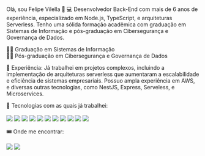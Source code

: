Olá, sou Felipe Vilella 👋
:computer: Desenvolvedor Back-End com mais de 6 anos de experiência, especializado em Node.js, TypeScript, e arquiteturas Serverless. Tenho uma sólida formação acadêmica com graduação em Sistemas de Informação e pós-graduação em Cibersegurança e Governança de Dados.

:man_student: Graduação em Sistemas de Informação<br>
:man_student: Pós-graduação em Cibersegurança e Governança de Dados<br>

:busts_in_silhouette: Experiência: Já trabalhei em projetos complexos, incluindo a implementação de arquiteturas serverless que aumentaram a escalabilidade e eficiência de sistemas empresariais. Possuo ampla experiência em AWS, e diversas outras tecnologias, como NestJS, Express, Serveless, e Microservices.

:scroll: Tecnologias com as quais já trabalhei:<br><br>
<img src="https://img.shields.io/badge/Node.js-43853D?style=for-the-badge&logo=node.js&logoColor=white" />
<img src="https://img.shields.io/badge/TypeScript-007ACC?style=for-the-badge&logo=typescript&logoColor=white" />
<img src="https://img.shields.io/badge/NestJS-E0234E?style=for-the-badge&logo=nestjs&logoColor=white" />
<img src="https://img.shields.io/badge/PHP-777BB4?style=for-the-badge&logo=php&logoColor=white" />
<img src="https://img.shields.io/badge/React_Native-20232A?style=for-the-badge&logo=react&logoColor=61DAFB" />
<img src="https://img.shields.io/badge/React-20232A?style=for-the-badge&logo=react&logoColor=61DAFB" />
<img src="https://img.shields.io/badge/Kubernetes-326CE5?style=for-the-badge&logo=kubernetes&logoColor=white" />
<img src="https://img.shields.io/badge/AWS-232F3E?style=for-the-badge&logo=amazonaws&logoColor=white" />
<img src="https://img.shields.io/badge/Google_Cloud-4285F4?style=for-the-badge&logo=googlecloud&logoColor=white" />
<img src="https://img.shields.io/badge/JavaScript-F7DF1E?style=for-the-badge&logo=javascript&logoColor=black" />
<img src="https://img.shields.io/badge/Serverless-FD5750?style=for-the-badge&logo=serverless&logoColor=white" />

:tickets: Onde me encontrar:<br><br>
<img src="https://img.shields.io/badge/linkedin-%230077B5.svg?&style=for-the-badge&logo=linkedin&logoColor=white" /> <img src="https://img.shields.io/badge/instagram-%23E4405F.svg?&style=for-the-badge&logo=instagram&logoColor=white">
